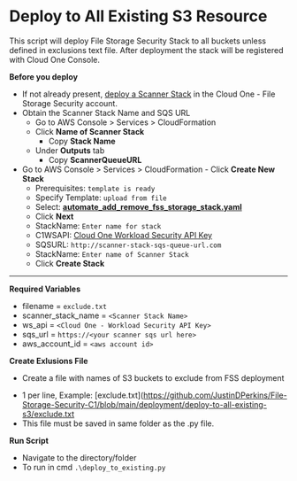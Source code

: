 # Deploy to All Existing S3 Resource
This script will deploy File Storage Security Stack to all buckets unless defined in exclusions text file. After deployment the stack will be registered with Cloud One Console. 

**Before you deploy**

   * If not already present, [deploy a Scanner Stack](https://cloudone.trendmicro.com/docs/file-storage-security/stack-add/#AddScanner) in the Cloud One - File Storage Security account.
  * Obtain the Scanner Stack Name and SQS URL
      - Go to AWS Console > Services > CloudFormation
      - Click **Name of Scanner Stack**
         - Copy **Stack Name** 
      - Under **Outputs** tab
         - Copy **ScannerQueueURL**
   * Go to AWS Console > Services > CloudFormation
    - Click **Create New Stack**
      - Prerequisites: `template is ready`
      - Specify Template: `upload from file`
      - Select: **[automate_add_remove_fss_storage_stack.yaml](https://github.com/JustinDPerkins/FSS-Storage-Automation-Lambda/blob/main/cloudformation/automate_add_remove_fss_storage_stack.yaml)**
      - Click **Next**
      - StackName: `Enter name for stack`
      - C1WSAPI: [Cloud One Workload Security API Key](https://cloudone.trendmicro.com/docs/file-storage-security/api-create-stack/#Prerequisite)
      - SQSURL: `http://scanner-stack-sqs-queue-url.com`
      - StackName: `Enter name of Scanner Stack`
      - Click **Create Stack**

<hr>

**Required Variables** 
   - filename = `exclude.txt`
   - scanner_stack_name = `<Scanner Stack Name>`
   - ws_api = `<Cloud One - Workload Security API Key>`
   - sqs_url = `https://<your scanner sqs url here>`
   - aws_account_id = `<aws account id>`

**Create Exlusions File**
   * Create a file with names of S3 buckets to exclude from FSS deployment
   - 1 per line, Example: [exclude.txt](https://github.com/JustinDPerkins/File-Storage-Security-C1/blob/main/deployment/deploy-to-all-existing-s3/exclude.txt
   - This file must be saved in same folder as the .py file.

**Run Script**
   - Navigate to the directory/folder
   - To run in cmd `.\deploy_to_existing.py`

